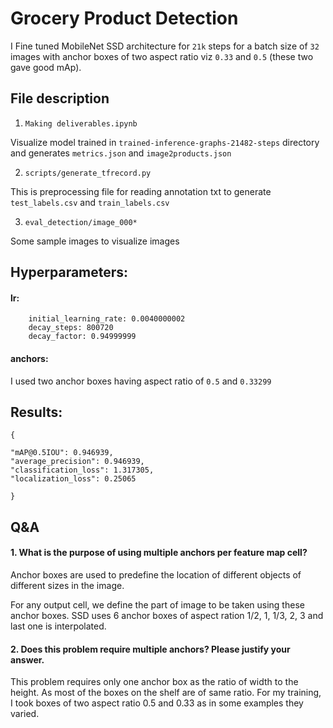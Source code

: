 # Grocery Product Detection

I Fine tuned MobileNet SSD architecture for `21k` steps for a batch size of `32` images with anchor boxes of two aspect ratio viz `0.33` and `0.5` (these two gave good mAp).

## File description

1) ```Making deliverables.ipynb```

Visualize model trained in `trained-inference-graphs-21482-steps` directory and generates `metrics.json` and `image2products.json`

2) `scripts/generate_tfrecord.py`

This is preprocessing file for reading annotation txt to generate `test_labels.csv` and `train_labels.csv` 

3. `eval_detection/image_000*`

Some sample images to visualize images

## Hyperparameters:

#### lr:

```
    initial_learning_rate: 0.0040000002
    decay_steps: 800720
    decay_factor: 0.94999999
```

#### anchors:

I used two anchor boxes having aspect ratio of ```0.5``` and ```0.33299```

## Results:
 
```
{

"mAP@0.5IOU": 0.946939,
"average_precision": 0.946939, 
"classification_loss": 1.317305, 
"localization_loss": 0.25065

}
```

## Q&A

#### 1. What is the purpose of using multiple anchors per feature map cell?

Anchor boxes are used to predefine the location of different objects of different sizes in the image. 

For any output cell, we define the part of image to be taken using these anchor boxes. SSD uses 6 anchor boxes of aspect ration 1/2, 1, 1/3, 2, 3 and last one is interpolated.



#### 2. Does this problem require multiple anchors? Please justify your answer.

This problem requires only one anchor box as the ratio of width to the height. As most of the boxes on the shelf are of same ratio. For my training, I took boxes of two aspect ratio 0.5 and 0.33 as in some examples they varied.

 
